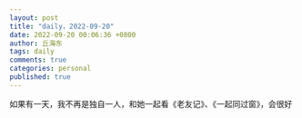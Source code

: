 ```yaml
---
layout: post
title: "daily，2022-09-20"
date: 2022-09-20 00:06:36 +0800
author: 丘海东 
tags: daily
comments: true
categories: personal
published: true
---
```

如果有一天，我不再是独自一人，和她一起看《老友记》、《一起同过窗》，会很好
